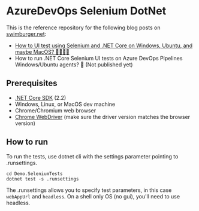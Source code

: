 # AzureDevOps Selenium DotNet
This is the reference repository for the following blog posts on [swimburger.net](https://www.swimburger.net):
* [How to UI test using Selenium and .NET Core on Windows, Ubuntu, and maybe MacOS? 🤷‍♀️🤷‍♂️](https://www.swimburger.net/blog/dotnet/how-to-ui-test-using-selenium-and-net-core-on-windows-ubuntu-and-maybe-macos)
* How to run .NET Core Selenium UI tests on Azure DevOps Pipelines Windows/Ubuntu agents? 🚀 (Not published yet)

## Prerequisites
* [.NET Core SDK](https://dotnet.microsoft.com/download/dotnet-core) (2.2)
* Windows, Linux, or MacOS dev machine
* Chrome/Chromium web browser
* [Chrome WebDriver](https://chromedriver.chromium.org/downloads) (make sure the driver version matches the browser version)

## How to run
To run the tests, use dotnet cli with the settings parameter pointing to .runsettings.
```
cd Demo.SeleniumTests
dotnet test -s .runsettings
```

The .runsettings allows you to specify test parameters, in this case `webAppUrl` and `headless`.
On a shell only OS (no gui), you'll need to use headless.
